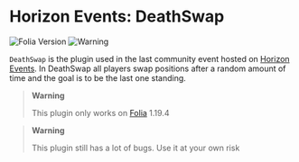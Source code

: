 # Horizon Events: DeathSwap

![Folia Version](https://img.shields.io/badge/Folia%20Version-1.19.4-blue)
![Warning](https://img.shields.io/badge/Warning-Buggy%20/%20WIP-red)

`DeathSwap` is the plugin used in the last community event hosted on [Horizon Events](https://discord.gg/antip2w). In DeathSwap all players swap positions after a random amount of time and the goal is to be the last one standing.

> **Warning**
> 
> This plugin only works on [Folia](https://papermc.io/software/folia) 1.19.4

> **Warning**
> 
> This plugin still has a lot of bugs. Use it at your own risk